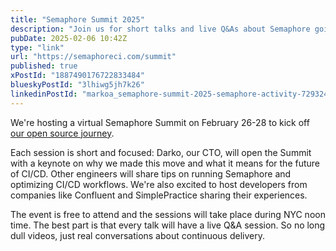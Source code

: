 ```yaml
---
title: "Semaphore Summit 2025"
description: "Join us for short talks and live Q&As about Semaphore going open source. No boring presentations — just real dev conversations about CI/CD."
pubDate: 2025-02-06 10:42Z
type: "link"
url: "https://semaphoreci.com/summit"
published: true
xPostId: "1887490176722833484"
blueskyPostId: "3lhiwg5jh7k26"
linkedinPostId: "markoa_semaphore-summit-2025-semaphore-activity-7293248322805415939-Bx8f"
---
```


We're hosting a virtual Semaphore Summit on February 26-28 to kick off [our open source journey](/signals/semaphore-going-open-source).

Each session is short and focused: Darko, our CTO, will open the Summit with a keynote on why we made this move and what it means for the future of CI/CD. Other engineers will share tips on running Semaphore and optimizing CI/CD workflows. We're also excited to host developers from companies like Confluent and SimplePractice sharing their experiences.

The event is free to attend and the sessions will take place during NYC noon time. The best part is that every talk will have a live Q&A session. So no long dull videos, just real conversations about continuous delivery.
